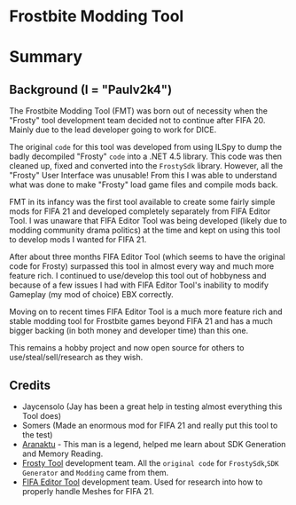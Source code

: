 # Frostbite Modding Tool

# Summary

## Background (I = "Paulv2k4")
The Frostbite Modding Tool (FMT) was born out of necessity when the "Frosty" tool development team decided not to continue after FIFA 20. Mainly due to the lead developer going to work for DICE.

The original `code` for this tool was developed from using ILSpy to dump the badly decompiled "Frosty" `code` into a .NET 4.5 library. 
This code was then cleaned up, fixed and converted into the `FrostySdk` library. However, all the "Frosty" User Interface was unusable!
From this I was able to understand what was done to make "Frosty" load game files and compile mods back.

FMT in its infancy was the first tool available to create some fairly simple mods for FIFA 21 and developed completely separately from FIFA Editor Tool. 
I was unaware that FIFA Editor Tool was being developed (likely due to modding community drama politics) at the time and kept on using this tool to develop mods I wanted for FIFA 21. 

After about three months FIFA Editor Tool (which seems to have the original code for Frosty) surpassed this tool in almost every way and much more feature rich. 
I continued to use/develop this tool out of hobbyness and because of a few issues I had with FIFA Editor Tool's inability to modify Gameplay (my mod of choice) EBX correctly. 

Moving on to recent times FIFA Editor Tool is a much more feature rich and stable modding tool for Frostbite games beyond FIFA 21 and has a much bigger backing (in both money and developer time) than this one. 

This remains a hobby project and now open source for others to use/steal/sell/research as they wish.

## Credits
- Jaycensolo (Jay has been a great help in testing almost everything this Tool does)
- Somers (Made an enormous mod for FIFA 21 and really put this tool to the test)
- [Aranaktu](https://github.com/xAranaktu) - This man is a legend, helped me learn about SDK Generation and Memory Reading.
- [Frosty Tool](https://frostytoolsuite.com/) development team. All the `original code` for `FrostySdk`,`SDK Generator` and `Modding` came from them.
- [FIFA Editor Tool](https://www.fifaeditortool.com/) development team. Used for research into how to properly handle Meshes for FIFA 21. 

